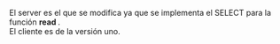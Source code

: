 El server es el que se modifica ya que se implementa el SELECT para la función <b> read </b>.<br>
El cliente es de la versión uno.
